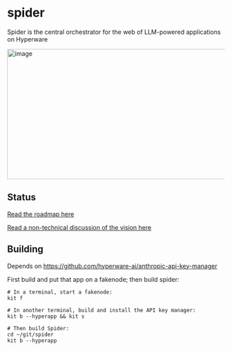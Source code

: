 # spider

Spider is the central orchestrator for the web of LLM-powered applications on Hyperware

<img width="753" height="301" alt="image" src="https://github.com/user-attachments/assets/45c757bd-e4c8-417d-a195-312c4e50fdbb" />

## Status

[Read the roadmap here](https://gist.github.com/nick1udwig/117f9fc5bfd134f987183dd7c67343b4)

[Read a non-technical discussion of the vision here](https://gist.github.com/nick1udwig/147827a2d7d4f432ed186f6b2085a939)

## Building

Depends on https://github.com/hyperware-ai/anthropic-api-key-manager

First build and put that app on a fakenode; then build spider:

```
# In a terminal, start a fakenode:
kit f

# In another terminal, build and install the API key manager:
kit b --hyperapp && kit s

# Then build Spider:
cd ~/git/spider
kit b --hyperapp
```
